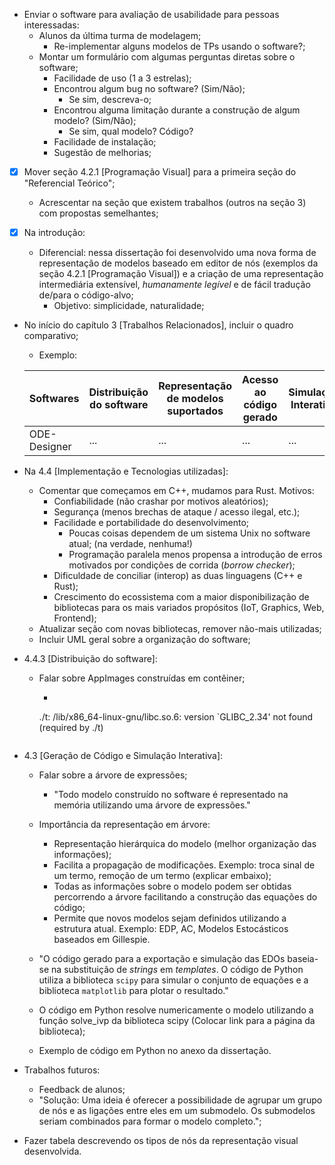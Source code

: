 - Enviar o software para avaliação de usabilidade para pessoas interessadas:
    - Alunos da última turma de modelagem;
        - Re-implementar alguns modelos de TPs usando o software?;
    - Montar um formulário com algumas perguntas diretas sobre o software;
        - Facilidade de uso (1 a 3 estrelas);
        - Encontrou algum bug no software? (Sim/Não);
            - Se sim, descreva-o;
        - Encontrou alguma limitação durante a construção de algum modelo? (Sim/Não);
            - Se sim, qual modelo? Código?
        - Facilidade de instalação;
        - Sugestão de melhorias;

- [x] Mover seção 4.2.1 [Programação Visual] para a primeira seção do "Referencial Teórico";
    - Acrescentar na seção que existem trabalhos (outros na seção 3) com propostas semelhantes;

- [x] Na introdução:
    - Diferencial: nessa dissertação foi desenvolvido uma nova forma de representação de modelos baseado em editor de nós (exemplos da seção 4.2.1 [Programação Visual]) e a criação de uma representação intermediária extensível, *humanamente legível* e de fácil tradução de/para o código-alvo;
        - Objetivo: simplicidade, naturalidade;

- No início do capítulo 3 [Trabalhos Relacionados], incluir o quadro comparativo;
    - Exemplo:
    
    | Softwares | Distribuição do software | Representação de modelos suportados | Acesso ao código gerado | Simulação Interativa |
    | --- | --- | --- | --- | --- |
    | ODE-Designer | ... | ... | ... | ... |

- Na 4.4 [Implementação e Tecnologias utilizadas]:
    - Comentar que começamos em C++, mudamos para Rust. Motivos:
        - Confiabilidade (não crashar por motivos aleatórios);
        - Segurança (menos brechas de ataque / acesso ilegal, etc.);
        - Facilidade e portabilidade do desenvolvimento;
            - Poucas coisas dependem de um sistema Unix no software atual; (na verdade, nenhuma!)
            - Programação paralela menos propensa a introdução de erros motivados por condições de corrida (*borrow checker*);
        - Dificuldade de conciliar (interop) as duas linguagens (C++ e Rust);
        - Crescimento do ecossistema com a maior disponibilização de bibliotecas para os mais variados propósitos (IoT, Graphics, Web, Frontend);
    - Atualizar seção com novas bibliotecas, remover não-mais utilizadas;
    - Incluir UML geral sobre a organização do software;

- 4.4.3 [Distribuição do software]:
    - Falar sobre AppImages construídas em contêiner;
        - ```
        ./t: /lib/x86_64-linux-gnu/libc.so.6: version `GLIBC_2.34' not found (required by ./t)
        ```
- 4.3 [Geração de Código e Simulação Interativa]:
    - Falar sobre a árvore de expressões;
        - "Todo modelo construído no software é representado na memória utilizando uma árvore de expressões."
    - Importância da representação em árvore:
        - Representação hierárquica do modelo (melhor organização das informações);
        - Facilita a propagação de modificações. Exemplo: troca sinal de um termo, remoção de um termo  (explicar embaixo);
        - Todas as informações sobre o modelo podem ser obtidas percorrendo a árvore facilitando a construção das equações do código; 
        - Permite que novos modelos sejam definidos utilizando a estrutura atual. Exemplo: EDP, AC, Modelos Estocásticos baseados em Gillespie.

    - "O código gerado para a exportação e simulação das EDOs baseia-se na substituição de *strings* em *templates*. O código de Python utiliza a biblioteca `scipy` para simular o conjunto de equações e a biblioteca `matplotlib` para plotar o resultado."

    - O código em Python resolve numericamente o modelo utilizando a função solve_ivp da biblioteca scipy (Colocar link para a página da biblioteca);
    - Exemplo de código em Python no anexo da dissertação.

- Trabalhos futuros:
    - Feedback de alunos;
    - "Solução: Uma ideia é oferecer a possibilidade de agrupar um grupo de nós e as ligações entre eles em um submodelo. Os submodelos seriam combinados para formar o modelo completo.";

- Fazer tabela descrevendo os tipos de nós da representação visual desenvolvida.
